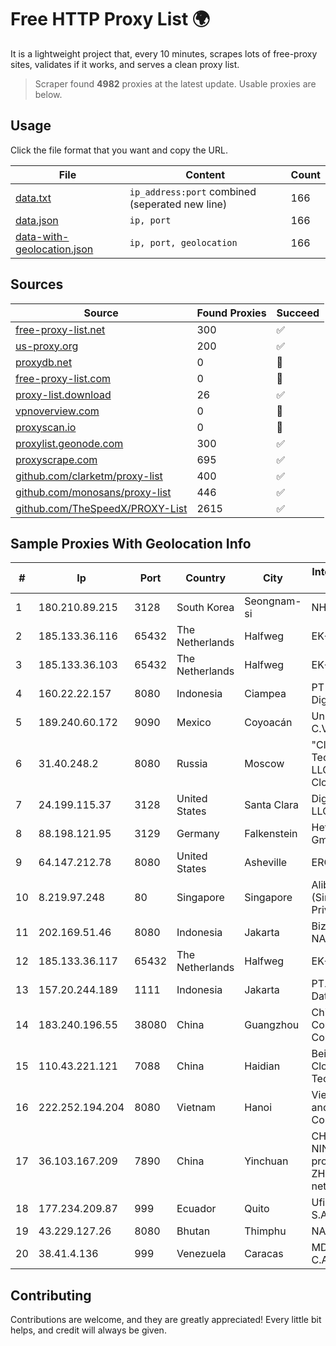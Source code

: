 
# Free HTTP Proxy List 🌍

It is a lightweight project that, every 10 minutes, scrapes lots of free-proxy sites, validates if it works, and serves a clean proxy list.


> Scraper found **4982** proxies at the latest update. Usable proxies are below.

## Usage

Click the file format that you want and copy the URL.


|File|Content|Count|
|----|-------|-----|
|[data.txt](https://raw.githubusercontent.com/themiralay/Proxy-List-World/master/data.txt)|`ip_address:port` combined (seperated new line)|166|
|[data.json](https://raw.githubusercontent.com/themiralay/Proxy-List-World/master/data.json)|`ip, port`|166|
|[data-with-geolocation.json](https://raw.githubusercontent.com/themiralay/Proxy-List-World/master/data-with-geolocation.json)|`ip, port, geolocation`|166|

## Sources

|Source|Found Proxies|Succeed|
|------|-------------|-------|
|[free-proxy-list.net](https://free-proxy-list.net)|300|✅|
|[us-proxy.org](https://www.us-proxy.org)|200|✅|
|[proxydb.net](http://proxydb.net)|0|🚫|
|[free-proxy-list.com](https://free-proxy-list.com/?page=&port=&type%5B%5D=http&type%5B%5D=https&up_time=0&search=Search)|0|🚫|
|[proxy-list.download](https://www.proxy-list.download/HTTP)|26|✅|
|[vpnoverview.com](https://vpnoverview.com/privacy/anonymous-browsing/free-proxy-servers)|0|🚫|
|[proxyscan.io](https://www.proxyscan.io)|0|🚫|
|[proxylist.geonode.com](https://proxylist.geonode.com/api/proxy-list?limit=300&page=1&sort_by=lastChecked&sort_type=desc&protocols=http,https)|300|✅|
|[proxyscrape.com](https://api.proxyscrape.com/v2/?request=displayproxies&protocol=http&timeout=10000&country=all&ssl=all&anonymity=all)|695|✅|
|[github.com/clarketm/proxy-list](https://raw.githubusercontent.com/clarketm/proxy-list/master/proxy-list-raw.txt)|400|✅|
|[github.com/monosans/proxy-list](https://raw.githubusercontent.com/monosans/proxy-list/main/proxies/http.txt)|446|✅|
|[github.com/TheSpeedX/PROXY-List](https://raw.githubusercontent.com/TheSpeedX/PROXY-List/master/http.txt)|2615|✅|


## Sample Proxies With Geolocation Info

|#|Ip|Port|Country|City|Internet Service Provider|
|-|--|----|-------|----|-------------------------|
|1|180.210.89.215|3128|South Korea|Seongnam-si|NHNCLOUD|
|2|185.133.36.116|65432|The Netherlands|Halfweg|EK-Media B.V.|
|3|185.133.36.103|65432|The Netherlands|Halfweg|EK-Media B.V.|
|4|160.22.22.157|8080|Indonesia|Ciampea|PT Sarana Digital Network|
|5|189.240.60.172|9090|Mexico|Coyoacán|Uninet S.A. de C.V.|
|6|31.40.248.2|8080|Russia|Moscow|"Cloud Technologies" LLC trading as Cloud.ru|
|7|24.199.115.37|3128|United States|Santa Clara|DigitalOcean, LLC|
|8|88.198.121.95|3129|Germany|Falkenstein|Hetzner Online GmbH|
|9|64.147.212.78|8080|United States|Asheville|ERC Broadband|
|10|8.219.97.248|80|Singapore|Singapore|Alibaba Cloud (Singapore) Private Limited|
|11|202.169.51.46|8080|Indonesia|Jakarta|Biznet - PSN-NAP|
|12|185.133.36.117|65432|The Netherlands|Halfweg|EK-Media B.V.|
|13|157.20.244.189|1111|Indonesia|Jakarta|PT.Global Media Data Prima|
|14|183.240.196.55|38080|China|Guangzhou|China Mobile Communications Corporation|
|15|110.43.221.121|7088|China|Haidian|Beijing Kingsoft Cloud Internet Technology Co|
|16|222.252.194.204|8080|Vietnam|Hanoi|VietNam Post and Telecom Corporation|
|17|36.103.167.209|7890|China|Yinchuan|CHINANET NINGXIA province ZHONGWEI IDC network|
|18|177.234.209.87|999|Ecuador|Quito|Ufinet Panama S.A.|
|19|43.229.127.26|8080|Bhutan|Thimphu|NANO|
|20|38.41.4.136|999|Venezuela|Caracas|MDS TELECOM C.A.|



## Contributing

Contributions are welcome, and they are greatly appreciated! Every
little bit helps, and credit will always be given.

